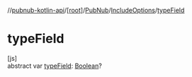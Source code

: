 //[pubnub-kotlin-api](../../../../index.md)/[[root]](../../index.md)/[PubNub](../index.md)/[IncludeOptions](index.md)/[typeField](type-field.md)

# typeField

[js]\
abstract var [typeField](type-field.md): [Boolean](https://kotlinlang.org/api/core/kotlin-stdlib/kotlin/-boolean/index.html)?
